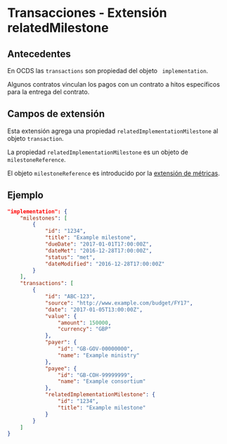 # Transacciones  - Extensión relatedMilestone

## Antecedentes

En OCDS  las `transactions` son propiedad del objeto ` implementation`.

Algunos contratos vinculan los pagos con un contrato a hitos específicos para la entrega del contrato.

## Campos de extensión

Esta extensión agrega una propiedad `relatedImplementationMilestone` al objeto `transaction`.

La propiedad `relatedImplementationMilestone` es un objeto de ` milestoneReference`.

El objeto `milestoneReference` es introducido por la [extensión de métricas](https://github.com/open-contracting/ocds_metrics_extension).

## Ejemplo

```json
"implementation": {
	"milestones": [
		{
			"id": "1234",
			"title": "Example milestone",
			"dueDate": "2017-01-01T17:00:00Z",
			"dateMet": "2016-12-28T17:00:00Z",
			"status": "met",
			"dateModified": "2016-12-28T17:00:00Z"
		}
	],
	"transactions": [
		{
			"id": "ABC-123",
			"source": "http://www.example.com/budget/FY17",
			"date": "2017-01-05T13:00:00Z",
			"value": {
				"amount": 150000,
				"currency": "GBP"
			},
			"payer": {
				"id": "GB-GOV-00000000",
				"name": "Example ministry"
			},
			"payee": {
				"id": "GB-COH-99999999",
				"name": "Example consortium"
			},
			"relatedImplementationMilestone": {
				"id": "1234",
				"title": "Example milestone"
			}
		}
	]
}
```
